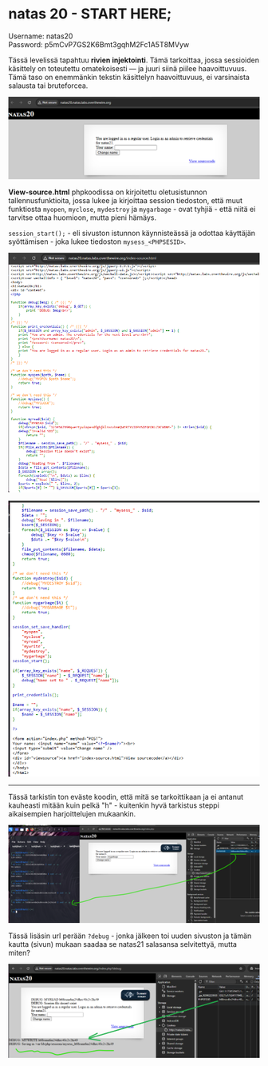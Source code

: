 # natas 20 - START HERE;

Username: natas20 <br>
Password: p5mCvP7GS2K6Bmt3gqhM2Fc1A5T8MVyw

Tässä levelissä tapahtuu **rivien injektointi**. Tämä tarkoittaa, jossa sessioiden käsittely on toteutettu omatekoisesti — ja juuri siinä piilee haavoittuvuus. Tämä taso on enemmänkin tekstin käsittelyn haavoittuvuus, ei varsinaista salausta tai bruteforcea.

![alt text](./kuvat-level16-20/natas20-0.png)

**View-source.html** phpkoodissa on kirjoitettu oletusistunnon tallennusfunktioita, jossa lukee ja kirjoittaa session tiedoston, että muut funktiosta `myopen`, `myclose`, `mydestroy` ja `mygarbage` - ovat tyhjiä - että niitä ei tarvitse ottaa huomioon, mutta pieni hämäys.

`session_start();` - eli sivuston istunnon käynnisteässä ja odottaa käyttäjän syöttämisen - joka lukee tiedoston `mysess_<PHPSESID>`.

![alt text](./kuvat-level16-20/natas20-1.png)

![alt text](./kuvat-level16-20/natas20-2.png)


---

Tässä tarkistin ton eväste koodin, että mitä se tarkoittikaan ja ei antanut kauheasti mitään kuin pelkä "h" - kuitenkin hyvä tarkistus steppi aikaisempien harjoittelujen mukaankin.

![alt text](./kuvat-level16-20/natas20-3.png)

Tässä lisäsin url perään `?debug` - jonka jälkeen toi uuden sivuston ja tämän kautta (sivun) mukaan saadaa se natas21 salasansa selvitettyä, mutta miten?

![alt text](./kuvat-level16-20/natas20-4.png)









